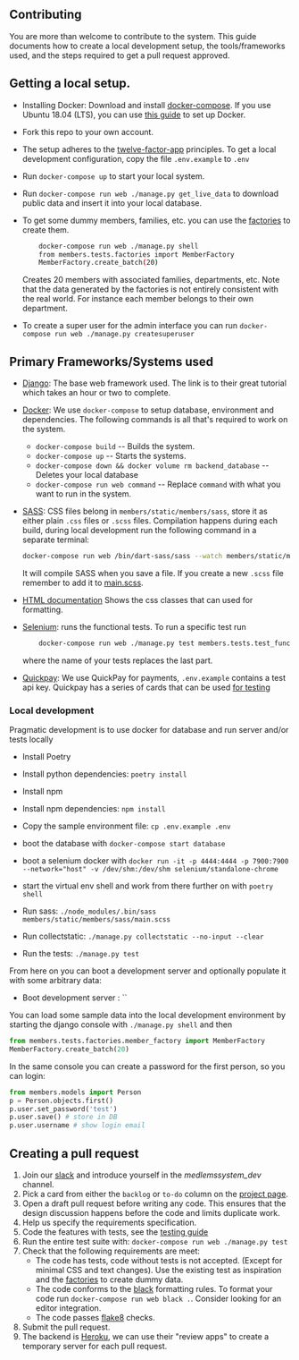 ## Contributing

You are more than welcome to contribute to the system. This guide documents how to create a local development setup, the tools/frameworks used, and the steps required to get a pull request approved.

## Getting a local setup.

-   Installing Docker: Download and install [docker-compose][docker-guide]. If
    you use Ubuntu 18.04 (LTS), you can use [this guide][docker-ubuntu-guide] to
    set up Docker.

-   Fork this repo to your own account.

-   The setup adheres to the [twelve-factor-app][12f] principles. To get a
    local development configuration, copy the file `.env.example` to `.env`

-   Run `docker-compose up` to start your local system.

-   Run `docker-compose run web ./manage.py get_live_data` to download public
    data and insert it into your local database.
   
-   To get some dummy members, families, etc. you can use the [factories][factories] to create them.
    ```bash
        docker-compose run web ./manage.py shell
        from members.tests.factories import MemberFactory
        MemberFactory.create_batch(20)
    ```
    Creates 20 members with associated families, departments, etc. 
    Note that the data generated by the factories is not entirely consistent 
    with the real world. For instance each member belongs to their own department.

-   To create a super user for the admin interface you can run
    `docker-compose run web ./manage.py createsuperuser`

## Primary Frameworks/Systems used

-   [Django][django]: The base web framework used. The link is to their great
    tutorial which takes an hour or two to complete.
-   [Docker][docker-tutorial]: We use `docker-compose` to setup database,
    environment and dependencies. The following commands is all that's required
    to work on the system.

    -   `docker-compose build` -- Builds the system.
    -   `docker-compose up` -- Starts the systems.
    -   `docker-compose down && docker volume rm backend_database`
        \-- Deletes your local database
    -   `docker-compose run web command` -- Replace `command` with what you want
        to run in the system.

-   [SASS][sass]: CSS files belong in `members/static/members/sass`,
    store it as either plain `.css` files or `.scss` files.
    Compilation happens during each build, during local development run the
    following command in a separate terminal:

    ```bash
    docker-compose run web /bin/dart-sass/sass --watch members/static/members/sass/main.scss members/static/members/css/main.css
    ```

    It will compile SASS when you save a file.
    If you create a new `.scss` file remember to add it to [main.scss][main.scss].

-   [HTML documentation][html_docs] Shows the css classes that can used for
    formatting.

-   [Selenium][selenium]: runs the functional tests. To run a specific test run

    ```bash
        docker-compose run web ./manage.py test members.tests.test_functional.test_create_family
    ```

    where the name of your tests replaces the last part.

-   [Quickpay][quickpay]: We use QuickPay for payments, `.env.example`
    contains a test api key. Quickpay has a series of cards that can be used
    [for testing][quickpay_cards]

### Local development

Pragmatic development is to use docker for database and run server and/or tests locally
* Install Poetry
* Install python dependencies: `poetry install`
* Install npm
* Install npm dependencies: `npm install`
* Copy the sample environment file: `cp .env.example .env`

* boot the database with `docker-compose start database`
* boot a selenium docker with `docker run -it -p 4444:4444 -p 7900:7900 --network="host" -v /dev/shm:/dev/shm selenium/standalone-chrome`
* start the virtual env shell and work from there further on with `poetry shell`
* Run sass: `./node_modules/.bin/sass members/static/members/sass/main.scss`
* Run collectstatic: `./manage.py collectstatic --no-input --clear`
* Run the tests: `./manage.py test`

From here on you can boot a development server and optionally populate it with some arbitrary data:
* Boot development server : ``

You can load some sample data into the local development environment by starting the django console with `./manage.py shell` and then 
```python
from members.tests.factories.member_factory import MemberFactory
MemberFactory.create_batch(20)
```
In the same console you can create a password for the first person, so you can login:
```python
from members.models import Person
p = Person.objects.first()
p.user.set_password('test')
p.user.save() # store in DB
p.user.username # show login email
```

## Creating a pull request

1.  Join our [slack][slackinvite] and introduce yourself in the _medlemssystem_dev_ channel.
2.  Pick a card from either the `backlog` or `to-do` column on the
    [project page][project-link].
3.  Open a draft pull request before writing any code. This ensures that the design
    discussion happens before the code and limits duplicate work.
4.  Help us specify the requirements specification.
5.  Code the features with tests, see the [testing guide][test_guide]
6.  Run the entire test suite with: `docker-compose run web ./manage.py test`
7.  Check that the following requirements are meet:
    -   The code has tests, code without tests is not accepted. (Except for
        minimal CSS and text changes). Use the existing test as inspiration and
        the [factories][factories] to create dummy data.
    -   The code conforms to the [black][black] formatting rules. To format your
        code run `docker-compose run web black .`. Consider looking for an
        editor integration.
    -   The code passes [flake8][flake8] checks.
8.  Submit the pull request.
9.  The backend is [Heroku][heroku], we can use their "review apps" to create
    a temporary server for each pull request.

[test_guide]: https://github.com/CodingPirates/forenings_medlemmer/wiki/Writing-tests

[heroku]: https://heroku.com

[docker-guide]: https://docs.docker.com/compose/install/

[docker-tutorial]: https://docker-curriculum.com

[docker-ubuntu-guide]: https://www.digitalocean.com/community/tutorials/how-to-install-and-use-docker-on-ubuntu-18-04

[flake8]: https://flake8.pycqa.org/en/latest/

[project-link]: https://github.com/CodingPirates/forenings_medlemmer/projects/2

[sass]: https://sass-lang.com

[factories]: ./members/tests/factories

[slackinvite]: https://slackinvite.codingpirates.dk

[12f]: https://12factor.net

[django]: https://docs.djangoproject.com/en/3.0/intro/tutorial01/

[black]: https://black.readthedocs.io/en/stable/

[factories]: https://github.com/CodingPirates/forenings_medlemmer/blob/master/members/tests/factories.py

[selenium]: https://www.selenium.dev

[main.scss]: https://github.com/CodingPirates/forenings_medlemmer/blob/master/members/static/members/sass/main.scss

[html_docs]: https://github.com/CodingPirates/forenings_medlemmer/wiki/HTML-formatting

[quickpay]: https://learn.quickpay.net/tech-talk/api/

[quickpay_cards]: https://learn.quickpay.net/tech-talk/appendixes/test/
